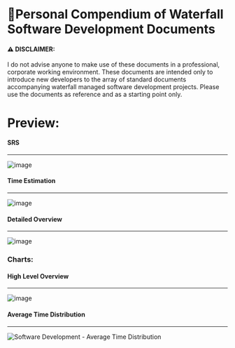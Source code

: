 # 🌊Personal Compendium of Waterfall Software Development Documents

#### ⚠ DISCLAIMER: 
I do not advise anyone to make use of these documents in a professional, corporate working environment. These documents are intended only to introduce new developers to the array of standard documents accompanying waterfall managed software development projects.
Please use the documents as reference and as a starting point only.

# Preview:

#### **SRS**
---
![image](https://user-images.githubusercontent.com/47085752/81326839-b25ca200-909a-11ea-91cf-074ebf5a5a16.png)

#### **Time Estimation**
---
![image](https://user-images.githubusercontent.com/47085752/81326894-ca342600-909a-11ea-922a-f102cf63b24e.png)

#### **Detailed Overview**
---
![image](https://user-images.githubusercontent.com/47085752/81326975-e46e0400-909a-11ea-8264-31dbbeffcd3f.png)

### Charts:

#### **High Level Overview**
---
![image](https://user-images.githubusercontent.com/47085752/81327117-167f6600-909b-11ea-9d30-a64905e8b4f5.png)

#### **Average Time Distribution**
---
![Software Development - Average Time Distribution](https://user-images.githubusercontent.com/47085752/81327217-3747bb80-909b-11ea-89be-b73c6a3d42cc.png)
